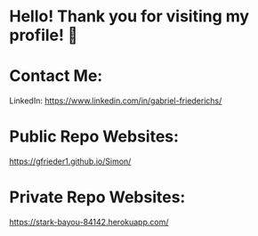 # Hello! Thank you for visiting my profile! 💚

# Contact Me:
LinkedIn: https://www.linkedin.com/in/gabriel-friederichs/

# Public Repo Websites:
https://gfrieder1.github.io/Simon/

# Private Repo Websites:
https://stark-bayou-84142.herokuapp.com/
